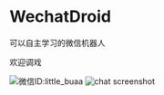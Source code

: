 WechatDroid
===========

可以自主学习的微信机器人

欢迎调戏

![微信ID:little_buaa](https://github.com/yifeikong/wechatdroid/raw/master/images/little_buaa.jpg)
![chat screenshot](https://github.com/yifeikong/wechatdroid/raw/master/images/chatting.png)